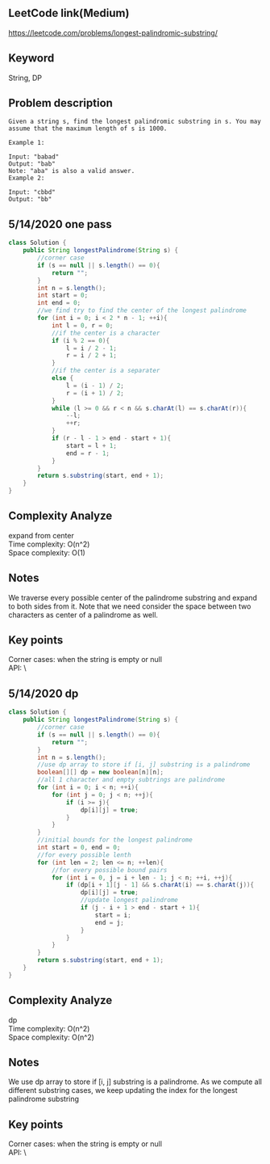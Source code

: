 ## LeetCode link(Medium)
https://leetcode.com/problems/longest-palindromic-substring/

## Keyword
String, DP

## Problem description
```
Given a string s, find the longest palindromic substring in s. You may assume that the maximum length of s is 1000.

Example 1:

Input: "babad"
Output: "bab"
Note: "aba" is also a valid answer.
Example 2:

Input: "cbbd"
Output: "bb"
```
## 5/14/2020 one pass

```java
class Solution {
    public String longestPalindrome(String s) {
        //corner case
        if (s == null || s.length() == 0){
            return "";
        }
        int n = s.length();
        int start = 0;
        int end = 0;
        //we find try to find the center of the longest palindrome
        for (int i = 0; i < 2 * n - 1; ++i){
            int l = 0, r = 0;
            //if the center is a character
            if (i % 2 == 0){
                l = i / 2 - 1;
                r = i / 2 + 1;
            }
            //if the center is a separater
            else {
                l = (i - 1) / 2;
                r = (i + 1) / 2;
            }
            while (l >= 0 && r < n && s.charAt(l) == s.charAt(r)){
                --l;
                ++r;
            }
            if (r - l - 1 > end - start + 1){
                start = l + 1;
                end = r - 1;
            }
        }
        return s.substring(start, end + 1);
    }
}
```

## Complexity Analyze
expand from center\
Time complexity: O(n^2) \
Space complexity: O(1) 

## Notes
We traverse every possible center of the palindrome substring and expand to both sides from it. Note that we need consider the space between two characters as center of a palindrome as well.

## Key points
Corner cases: when the string is empty or null\
API: \

## 5/14/2020 dp

```java
class Solution {
    public String longestPalindrome(String s) {
        //corner case
        if (s == null || s.length() == 0){
            return "";
        }
        int n = s.length();
        //use dp array to store if [i, j] substring is a palindrome
        boolean[][] dp = new boolean[n][n];
        //all 1 character and empty subtrings are palindrome
        for (int i = 0; i < n; ++i){
            for (int j = 0; j < n; ++j){
                if (i >= j){
                    dp[i][j] = true;
                }
            }
        }
        //initial bounds for the longest palindrome
        int start = 0, end = 0;
        //for every possible lenth
        for (int len = 2; len <= n; ++len){
            //for every possible bound pairs
            for (int i = 0, j = i + len - 1; j < n; ++i, ++j){
                if (dp[i + 1][j - 1] && s.charAt(i) == s.charAt(j)){
                    dp[i][j] = true;
                    //update longest palindrome
                    if (j - i + 1 > end - start + 1){
                        start = i;
                        end = j;
                    }
                }
            }
        }
        return s.substring(start, end + 1);
    }
}
```

## Complexity Analyze
dp\
Time complexity: O(n^2) \
Space complexity: O(n^2) 

## Notes
We use dp array to store if [i, j] substring is a palindrome. As we compute all different substring cases, we keep updating the index for the longest palindrome substring

## Key points
Corner cases: when the string is empty or null\
API: \

